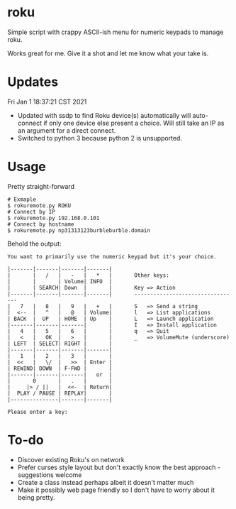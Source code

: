 # roku

Simple script with crappy ASCII-ish menu for numeric keypads to manage roku.

Works great for me.  Give it a shot and let me know what your take is.

# Updates

Fri Jan  1 18:37:21 CST 2021

* Updated with ssdp to find Roku device(s) automatically will auto-connect if only one device else present a choice. Will still take an IP as an argument for a direct connect.
* Switched to python 3 because python 2 is unsupported.

# Usage

Pretty straight-forward

```
# Exmaple
$ rokuremote.py ROKU
# Connect by IP
$ rokuremote.py 192.168.0.101
# Connect by hostname
$ rokuremote.py np31313123burbleburble.domain
```

Behold the output:
```
You want to primarily use the numeric keypad but it's your choice.

|-------|-------|-------|-------|
|       |   /   |   -   |   *   |       Other keys:
|       |       | Volume| INFO  |
|       | SEARCH| Down  |       |       Key => Action
|-------|-------|-------|-------|       ---------------------------------
|   7   |   8   |   9   |   +   |       S   => Send a string
|  <--  |   ^   |   @   | Volume|       l   => List applications
| BACK  |  UP   | HOME  | Up    |       L   => Launch application
|-------|-------|-------|       |       I   => Install application
|   4   |   5   |   6   |       |       q   => Quit
|   <   |   OK  |   >   |       |       _   => VolumeMute (underscore)
| LEFT  | SELECT| RIGHT |       |
|-------|-------|-------|-------|
|   1   |   2   |   3   |       |
|  <<   |   \/  |   >>  | Enter |
| REWIND| DOWN  | F-FWD |       |
|-------|-------|-------|   or  |
|       0       |   .   |       |
|     |> / ||   |  <<-  | Return|
|  PLAY / PAUSE | REPLAY|       |
|---------------|-------|-------|

Please enter a key: 

```

# To-do

* Discover existing Roku's on network
* Prefer curses style layout but don't exactly know the best approach - suggestions welcome
* Create a class instead perhaps albeit it doesn't matter much
* Make it possibly web page friendly so I don't have to worry about it being pretty.
